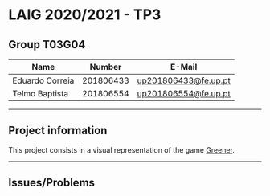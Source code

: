# LAIG 2020/2021 - TP3

## Group T03G04

| Name            | Number    | E-Mail               |
|-----------------|-----------|----------------------|
| Eduardo Correia | 201806433 | up201806433@fe.up.pt |
| Telmo Baptista  | 201806554 | up201806554@fe.up.pt |

----

## Project information

This project consists in a visual representation of the game [Greener](https://github.com/Educorreia932/PLOG/tree/master/Projects/Greener).

----

## Issues/Problems


